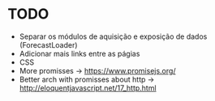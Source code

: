 

# TODO

- Separar os módulos de aquisição e exposição de dados (ForecastLoader)
- Adicionar mais links entre as págias
- CSS
- More promisses -> https://www.promisejs.org/
- Better arch with promisses about http -> http://eloquentjavascript.net/17_http.html
